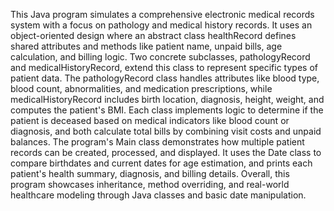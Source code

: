 This Java program simulates a comprehensive electronic medical records system with a focus on pathology and medical history records. It uses an object-oriented design where an abstract class healthRecord defines shared attributes and methods like patient name, unpaid bills, age calculation, and billing logic. Two concrete subclasses, pathologyRecord and medicalHistoryRecord, extend this class to represent specific types of patient data. The pathologyRecord class handles attributes like blood type, blood count, abnormalities, and medication prescriptions, while medicalHistoryRecord includes birth location, diagnosis, height, weight, and computes the patient's BMI. Each class implements logic to determine if the patient is deceased based on medical indicators like blood count or diagnosis, and both calculate total bills by combining visit costs and unpaid balances. The program's Main class demonstrates how multiple patient records can be created, processed, and displayed. It uses the Date class to compare birthdates and current dates for age estimation, and prints each patient's health summary, diagnosis, and billing details. Overall, this program showcases inheritance, method overriding, and real-world healthcare modeling through Java classes and basic date manipulation.
